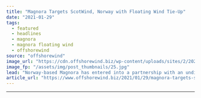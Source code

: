 ```yaml
---
title: "Magnora Targets ScotWind, Norway with Floating Wind Tie-Up"
date: "2021-01-29"
tags: 
  - featured
  - headlines
  - magnora
  - magnora floating wind
  - offshorewind
source: "offshorewind"
image_url: "https://cdn.offshorewind.biz/wp-content/uploads/sites/2/2021/01/29093007/Illustration__.jpg"
image_fp: "/assets/img/post_thumbnails/25.jpg"
lead: "Norway-based Magnora has entered into a partnership with an undisclosed company to establish a"
article_url: "https://www.offshorewind.biz/2021/01/29/magnora-targets-scotwind-norway-with-floating-wind-tie-up/"
---
```


---
